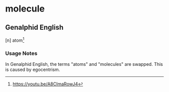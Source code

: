 # molecule
## Genalphid English

[n] atom[^1]

### Usage Notes

In Genalphid English, the terms "atoms" and "molecules" are swapped. This is caused by egocentrism.

[^1]: <https://youtu.be/A8CImaRowJ4>